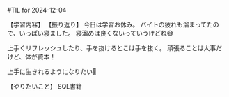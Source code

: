 #TIL for 2024-12-04

【学習内容】
【振り返り】
今日は学習お休み。
バイトの疲れも溜まってたので、いっぱい寝ました。
寝溜めは良くないっていうけどね😅

上手くリフレッシュしたり、手を抜けるとこは手を抜く。
頑張ることは大事だけど、体が資本！

上手に生きれるようになりたい🥹

【やりたいこと】
SQL書籍